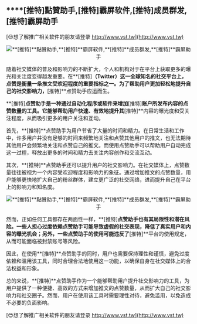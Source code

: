 ## ****[推特]**點贊助手,**[推特]**霸屏软件,**[推特]**成员群发,**[推特]**霸屏助手**

[😍想了解推广相关软件的朋友请登录 http://www.vst.tw](http://www.vst.tw)

 <center><img src="https://vst.tw/MP4/tuiguang/png/2.png" alt="**[推特]**點贊助手,**[推特]**霸屏软件,**[推特]**成员群发,**[推特]**霸屏助手"></center>

随着社交媒体的普及和影响力的不断扩大，个人和机构对于在平台上获取更多的曝光和关注度变得越发重要。在**[推特]**（Twitter）这一全球知名的社交平台上，点赞是衡量一条推文受欢迎程度的重要指标之一。为了帮助用户更加轻松地提升自己的社交影响力，**[推特]**点赞助手应运而生。

**[推特]**点赞助手是一种通过自动化程序或软件来增加**[推特]**账户所发布内容的点赞数量的工具。它能够帮助用户快速、有效地提升其**[推特]**内容的曝光度和受关注程度，从而吸引更多的用户关注和互动。

首先，**[推特]**点赞助手为用户节省了大量的时间和精力。在日常生活和工作中，许多用户并没有足够的时间来频繁地关注和点赞其他用户的推文，也无法期待其他用户会频繁地关注和点赞自己的推文。而使用点赞助手可以帮助用户自动完成这一过程，释放出更多的时间和精力去关注内容创作和交流互动。

其次，**[推特]**点赞助手还可以提升用户的社交影响力。在社交媒体上，点赞数量往往被视为一个内容受欢迎程度和影响力的象征。通过增加推文的点赞数量，用户能够更快地扩大自己的粉丝群体，建立更广泛的社交网络，进而提升自己在平台上的影响力和知名度。

 <center><img src="https://vst.tw/MP4/tuiguang/png/8.png" alt="**[推特]**點贊助手,**[推特]**霸屏软件,**[推特]**成员群发,**[推特]**霸屏助手"></center>

然而，正如任何工具都存在两面性一样，**[推特]**点赞助手也有其局限性和潜在风险。一些人担心过度依赖点赞助手可能导致虚假的社交表现，降低了真实用户和内容的曝光机会；另外，一些点赞助手的使用可能违反了**[推特]**平台的使用规定，从而可能面临被封禁账号等风险。

因此，在使用**[推特]**点赞助手的同时，用户也需要保持理性和谨慎，避免过度依赖和滥用该工具，同时合理合法地使用这一功能，以确保自身在社交媒体上的合法权益和形象。

总的来说，**[推特]**点赞助手作为一个能够帮助用户提升社交影响力的工具，为用户提供了一种便捷、高效的方式来增加推文的点赞数量，从而扩大自己的社交影响力和社交圈子。然而，用户在使用该工具时需要理性对待，避免滥用，以免造成不必要的负面影响。

[😍想了解推广相关软件的朋友请登录 http://www.vst.tw](http://www.vst.tw)



